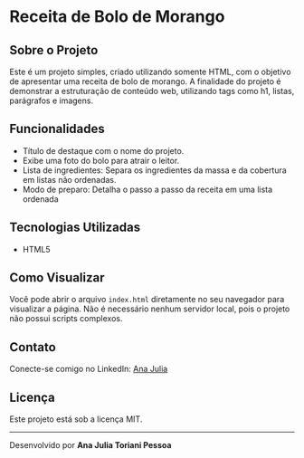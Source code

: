 # Receita de Bolo de Morango

## Sobre o Projeto
Este é um projeto simples, criado utilizando somente HTML, com o objetivo de apresentar uma receita de bolo de morango. A finalidade do projeto é demonstrar a estruturação de conteúdo web, utilizando tags como h1, listas, parágrafos e imagens.

## Funcionalidades
*   Título de destaque com o nome do projeto.
*   Exibe uma foto do bolo para atrair o leitor.
*   Lista de ingredientes: Separa os ingredientes da massa e da cobertura em listas não ordenadas.
*   Modo de preparo: Detalha o passo a passo da receita em uma lista ordenada

## Tecnologias Utilizadas
*   HTML5

## Como Visualizar
Você pode abrir o arquivo `index.html` diretamente no seu navegador para visualizar a página. Não é necessário nenhum servidor local, pois o projeto não possui scripts complexos.

## Contato
Conecte-se comigo no LinkedIn:
[Ana Julia](https://www.linkedin.com/in/ajtp)

## Licença
Este projeto está sob a licença MIT.

---
Desenvolvido por **Ana Julia Toriani Pessoa**
